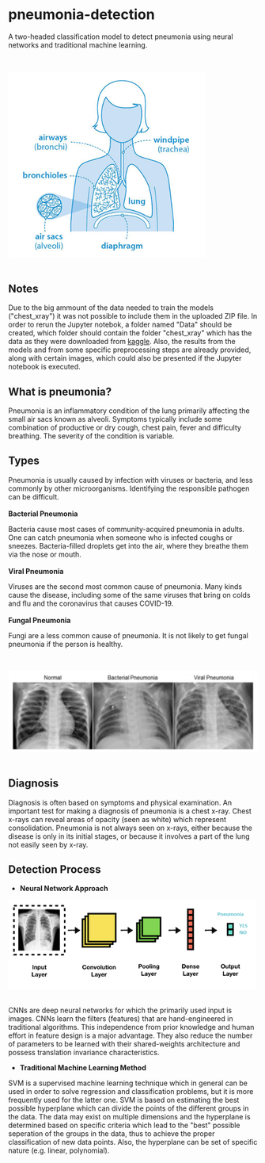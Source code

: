 # pneumonia-detection
A two-headed classification model to detect pneumonia using neural networks and traditional machine learning.

<br><div><img src="./readme_images/intro_image.png" width="400"></div><br>

## Notes
Due to the big ammount of the data needed to train the models ("chest_xray") it was not possible to include them in the uploaded ZIP file. In order to rerun the Jupyter notebok, a folder named "Data" should be created, which folder should contain the folder "chest_xray" which has the data as they were downloaded from [kaggle](https://www.kaggle.com/paultimothymooney/chest-xray-pneumonia). Also, the results from the models and from some specific preprocessing steps are already provided, along with certain images, which could also be presented if the Jupyter notebook is executed.

## **What is pneumonia?**

Pneumonia is an inflammatory condition of the lung primarily affecting the small air sacs known as alveoli.  Symptoms typically include some combination of productive or dry cough, chest pain, fever and difficulty breathing. The severity of the condition is variable.   

## **Types**

Pneumonia is usually caused by infection with viruses or bacteria, and less commonly by other microorganisms. Identifying the responsible pathogen can be difficult. 
<br><br>
**Bacterial Pneumonia**

Bacteria cause most cases of community-acquired pneumonia in adults.
One can catch pneumonia when someone who is infected coughs or sneezes. Bacteria-filled droplets get into the air, where they breathe them via the nose or mouth.
<br><br>
**Viral Pneumonia**

Viruses are the second most common cause of pneumonia. Many kinds cause the disease, including some of the same viruses that bring on colds and flu and the coronavirus that causes COVID-19.
<br><br>
**Fungal Pneumonia**

Fungi are a less common cause of pneumonia. It is not likely to get fungal pneumonia if the person is healthy. 

<br><div><img src="./readme_images/types_pneumonias.png" width="600"></div><br>

## **Diagnosis**

Diagnosis is often based on symptoms and physical examination. An important test for making a diagnosis of pneumonia is a chest x-ray. Chest x-rays can reveal areas of opacity (seen as white) which represent consolidation. Pneumonia is not always seen on x-rays, either because the disease is only in its initial stages, or because it involves a part of the lung not easily seen by x-ray.

## **Detection Process**

*    **Neural Network Approach**

<div><img src="./readme_images/cnn.png" width="500"></div><br>

CNNs are deep neural networks for which the primarily used input is images. CNNs learn the filters (features) that are hand-engineered in traditional algorithms. This independence from prior knowledge and human effort in feature design is a major advantage. They also reduce the number of parameters to be learned with their shared-weights architecture and possess translation invariance characteristics.

*    **Traditional Machine Learning Method**

SVM is a supervised machine learning technique which in general can be used in order to solve regression and classification problems, but it is more frequently used for the latter one. SVM is based on estimating the best possible hyperplane which can divide the points of the different groups in the data. The data may exist on multiple dimensions and the hyperplane is determined based on specific criteria which lead to the "best" possible seperation of the groups in the data, thus to achieve the proper classification of new data points. Also, the hyperplane can be set of specific nature (e.g. linear, polynomial).
